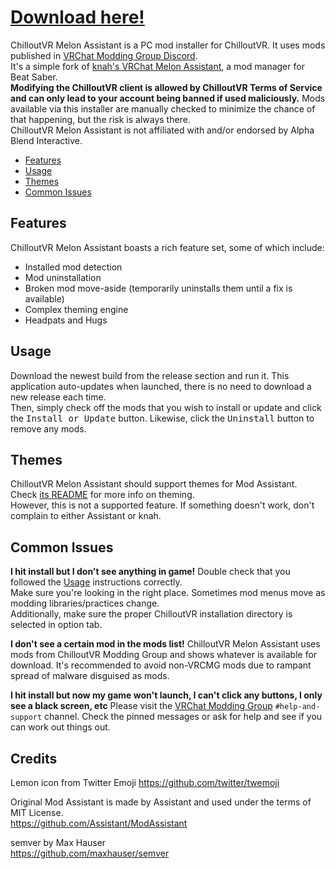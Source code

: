 # [Download here!](https://github.com/knah/VRCMelonAssistant/releases/latest)

ChilloutVR Melon Assistant is a PC mod installer for ChilloutVR. It uses mods published in [VRChat Modding Group Discord](https://discord.gg/rCqKSvR).  
It's a simple fork of [knah's VRChat Melon Assistant](https://github.com/knah/VRCMelonAssistant), a mod manager for Beat Saber.  
**Modifying the ChilloutVR client is allowed by ChilloutVR Terms of Service and can only lead to your account being banned if used maliciously.** Mods available via this installer are manually checked to minimize the chance of that happening, but the risk is always there.  
ChilloutVR Melon Assistant is not affiliated with and/or endorsed by Alpha Blend Interactive.

-   [Features](#Features)
-   [Usage](#Usage)
-   [Themes](#Themes)
-   [Common Issues](#Common-Issues)

## Features

ChilloutVR Melon Assistant boasts a rich feature set, some of which include:

-   Installed mod detection
-   Mod uninstallation
-   Broken mod move-aside (temporarily uninstalls them until a fix is available)
-   Complex theming engine
-   Headpats and Hugs

## Usage

Download the newest build from the release section and run it. This application auto-updates when launched, there is no need to download a new release each time.  
Then, simply check off the mods that you wish to install or update and click the <kbd>Install or Update</kbd> button. Likewise, click the <kbd>Uninstall</kbd> button to remove any mods.

## Themes

ChilloutVR Melon Assistant should support themes for Mod Assistant. Check [its README](https://github.com/Assistant/ModAssistant#themes) for more info on theming.  
However, this is not a supported feature. If something doesn't work, don't complain to either Assistant or knah.

## Common Issues

**I hit install but I don't see anything in game!**
Double check that you followed the [Usage](#usage) instructions correctly.  
 Make sure you're looking in the right place. Sometimes mod menus move as modding libraries/practices change.  
 Additionally, make sure the proper ChilloutVR installation directory is selected in option tab.

**I don't see a certain mod in the mods list!**
ChilloutVR Melon Assistant uses mods from ChilloutVR Modding Group and shows whatever is available for download. It's recommended to avoid non-VRCMG mods due to rampant spread of malware disguised as mods.

**I hit install but now my game won't launch, I can't click any buttons, I only see a black screen, etc**
Please visit the [VRChat Modding Group](https://discord.gg/rCqKSvR) `#help-and-support` channel. Check the pinned messages or ask for help and see if you can work out things out.

## Credits

Lemon icon from Twitter Emoji
https://github.com/twitter/twemoji

Original Mod Assistant is made by Assistant and used under the terms of MIT License.  
https://github.com/Assistant/ModAssistant

semver by Max Hauser  
https://github.com/maxhauser/semver
